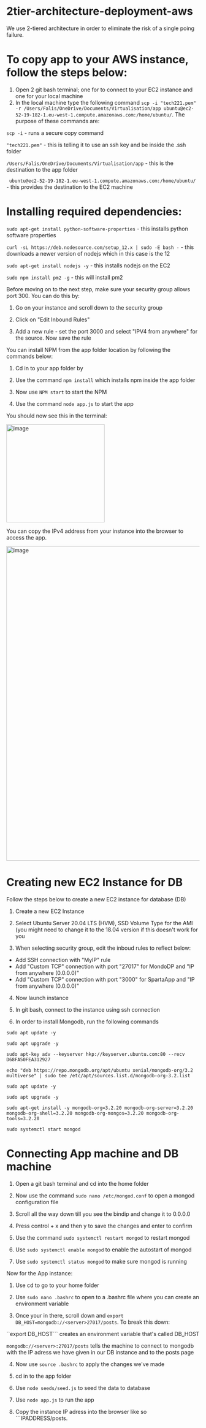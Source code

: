# 2tier-architecture-deployment-aws

We use 2-tiered architecture in order to eliminate the risk of a single poing failure.

# To copy app to your AWS instance, follow the steps below:

1) Open 2 git bash terminal; one for to connect to your EC2 instance and one for your local machine
2) In the local machine type the following command ```scp -i "tech221.pem" -r /Users/Falis/OneDrive/Documents/Virtualisation/app ubuntu@ec2-52-19-182-1.eu-west-1.compute.amazonaws.com:/home/ubuntu/```. The purpose of these commands are:

```scp -i``` - runs a secure copy command

```"tech221.pem"``` - this is telling it to use an ssh key and be inside the .ssh folder

```/Users/Falis/OneDrive/Documents/Virtualisation/app``` - this is the destination to the app folder

``` ubuntu@ec2-52-19-182-1.eu-west-1.compute.amazonaws.com:/home/ubuntu/``` - this provides the destination to the EC2 machine

# Installing required dependencies:

```sudo apt-get install python-software-properties``` - this installs python software properties

```curl -sL https://deb.nodesource.com/setup_12.x | sudo -E bash -``` - this downloads a newer version of nodejs which in this case is the 12

```sudo apt-get install nodejs -y``` - this installs nodejs on the EC2

```sudo npm install pm2 -g``` - this will install pm2

Before moving on to the next step, make sure your security group allows port 300. You can do this by:

1) Go on your instance and scroll down to the security group 

2) Click on "Edit Inbound Rules"

3) Add a new rule - set the port 3000 and select "IPV4 from anywhere" for the source. Now save the rule

You can install NPM from the app folder location by following the commands below:

1) Cd in to your app folder by

2) Use the command ```npm install``` which installs npm inside the app folder

3) Now use ```NPM start``` to start the NPM

4) Use the command ```node app.js``` to start the app

You should now see this in the terminal:

<img width="256" alt="image" src="https://user-images.githubusercontent.com/129381619/234062834-3c5fcc65-9131-4e9a-861f-f37da33c6975.png">

You can copy the IPv4 address from your instance into the browser to access the app.

<img width="821" alt="image" src="https://user-images.githubusercontent.com/129381619/234063033-10127fa9-8841-4402-a8b7-0508bcbbacd5.png">

# Creating new EC2 Instance for DB

Follow the steps below to create a new EC2 instance for database (DB)

1) Create a new EC2 Instance

2) Select Ubuntu Server 20.04 LTS (HVM), SSD Volume Type for the AMI (you might need to change it to the 18.04 version if this doesn't work for you

3) When selecting security group, edit the inboud rules to reflect below:

- Add SSH connection with "MyIP" rule
- Add "Custom TCP" connection with port "27017" for MondoDP and "IP from anywhere (0.0.0.0)"
- Add "Custom TCP" connection with port "3000" for SpartaApp and "IP from anywhere (0.0.0.0)"

4) Now launch instance

5) In git bash, connect to the instance using ssh connection

6) In order to install Mongodb, run the following commands

```
sudo apt update -y 

sudo apt upgrade -y

sudo apt-key adv --keyserver hkp://keyserver.ubuntu.com:80 --recv D68FA50FEA312927

echo "deb https://repo.mongodb.org/apt/ubuntu xenial/mongodb-org/3.2 multiverse" | sudo tee /etc/apt/sources.list.d/mongodb-org-3.2.list

sudo apt update -y 

sudo apt upgrade -y

sudo apt-get install -y mongodb-org=3.2.20 mongodb-org-server=3.2.20 mongodb-org-shell=3.2.20 mongodb-org-mongos=3.2.20 mongodb-org-tools=3.2.20

sudo systemctl start mongod
```
# Connecting App machine and DB machine

1) Open a git bash terminal and cd into the home folder

2) Now use the command ```sudo nano /etc/mongod.conf``` to open a mongod configuration file

3) Scroll all the way down till you see the bindip and change it to 0.0.0.0

4) Press control + x and then y to save the changes and enter to confirm

5) Use the command ```sudo systemctl restart mongod``` to restart mongod

6) Use ```sudo systemctl enable mongod``` to enable the autostart of mongod

7) Use ```sudo systemctl status mongod``` to make sure mongod is running

Now for the App instance:

1) Use cd to go to your home folder

2) Use ```sudo nano .bashrc``` to open to a .bashrc file where you can create an environment variable

3) Once your in there, scroll down and ```export DB_HOST=mongodb://<server>27017/posts```. To break this down:

``export DB_HOST``` creates an environment variable that's called DB_HOST

```mongodb://<server>:27017/posts``` tells the machine to connect to mongodb with the IP adress we have given in our DB instance and to the posts page

4) Now use ```source .bashrc``` to apply the changes we've made

5) cd in to the app folder

6) Use ```node seeds/seed.js``` to seed the data to database

7) Use ```node app.js``` to run the app

8) Copy the instance IP adress into the browser like so ```IPADDRESS/posts.



